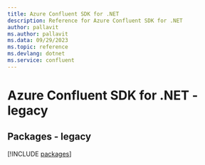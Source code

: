 ```yaml
---
title: Azure Confluent SDK for .NET
description: Reference for Azure Confluent SDK for .NET
author: pallavit
ms.author: pallavit
ms.data: 09/29/2023
ms.topic: reference
ms.devlang: dotnet
ms.service: confluent
---
```

# Azure Confluent SDK for .NET - legacy
## Packages - legacy
[!INCLUDE [packages](confluent-index.md)]